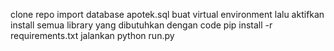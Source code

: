 
clone repo
import database apotek.sql
buat virtual environment lalu aktifkan 
install semua library yang dibutuhkan 
dengan code pip install -r requirements.txt
jalankan python run.py

